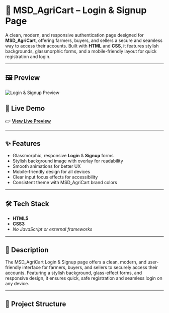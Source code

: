 # 🌾 MSD_AgriCart – Login & Signup Page

A clean, modern, and responsive authentication page designed for **MSD_AgriCart**, offering farmers, buyers, and sellers a secure and seamless way to access their accounts. Built with **HTML** and **CSS**, it features stylish backgrounds, glassmorphic forms, and a mobile-friendly layout for quick registration and login.

---

## 🖼 Preview
![Login & Signup Preview](assets/login-preview.png)

## 🚀 Live Demo
👉 **[View Live Preview](https://agricartlogindeepika.netlify.app/)**

---

## ✨ Features
- Glassmorphic, responsive **Login** & **Signup** forms  
- Stylish background image with overlay for readability  
- Smooth animations for better UX  
- Mobile-friendly design for all devices  
- Clear input focus effects for accessibility  
- Consistent theme with MSD_AgriCart brand colors  

---

## 🛠 Tech Stack
- **HTML5**  
- **CSS3**  
- *No JavaScript or external frameworks*

---

## 📜 Description
The MSD_AgriCart Login & Signup page offers a clean, modern, and user-friendly interface for farmers, buyers, and sellers to securely access their accounts. Featuring a stylish background, glass-effect forms, and responsive design, it ensures quick, safe registration and seamless login on any device.

---

## 📁 Project Structure

